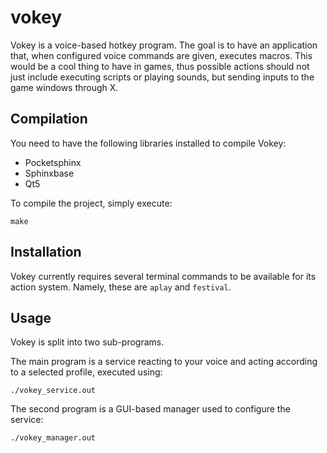 # vokey
Vokey is a voice-based hotkey program.
The goal is to have an application that, when configured voice commands are given, executes macros.
This would be a cool thing to have in games, thus possible actions should not just include executing scripts or playing sounds, but sending inputs to the game windows through X.

## Compilation
You need to have the following libraries installed to compile Vokey:

- Pocketsphinx
- Sphinxbase
- Qt5

To compile the project, simply execute:

```
make
```

## Installation
Vokey currently requires several terminal commands to be available for its action system.
Namely, these are `aplay` and `festival`.

## Usage
Vokey is split into two sub-programs.

The main program is a service reacting to your voice and acting according to a selected profile, executed using:

```
./vokey_service.out
```

The second program is a GUI-based manager used to configure the service:

```
./vokey_manager.out
```
